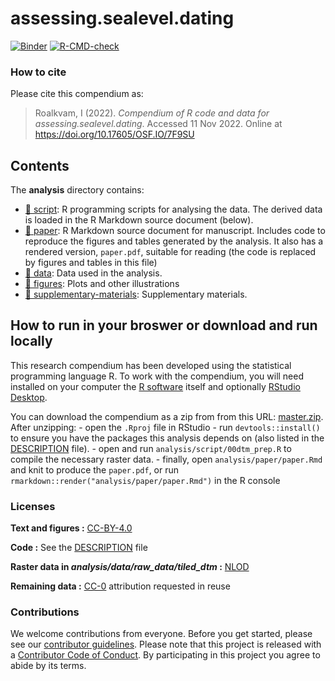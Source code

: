 
<!-- README.md is generated from README.Rmd. Please edit that file -->

# assessing.sealevel.dating

[![Binder](https://mybinder.org/badge_logo.svg)](https://mybinder.org/v2/gh/isakro/assessing.sealevel.dating/master?urlpath=rstudio)
[![R-CMD-check](https://github.com/isakro/assessing.sealevel.dating/actions/workflows/R-CMD-check.yml/badge.svg)](https://github.com/isakro/assessing.sealevel.dating/actions/workflows/R-CMD-check.yml)

<!-- This repository contains the data and code for our paper: -->
<!-- > Authors, (YYYY). _assessing.sealevel.dating_. Name of journal/book <https://doi.org/xxx/xxx> -->
<!-- The pre-print is online here: -->
<!-- > Authors, (YYYY). _assessing.sealevel.dating_. Name of journal/book, Accessed 11 Nov 2022. Online at <https://doi.org/xxx/xxx> -->

### How to cite

Please cite this compendium as:

> Roalkvam, I (2022). *Compendium of R code and data for
> assessing.sealevel.dating*. Accessed 11 Nov 2022. Online at
> <https://doi.org/10.17605/OSF.IO/7F9SU>

## Contents

The **analysis** directory contains:

-   [:file_folder: script](/analysis/script): R programming scripts for
    analysing the data. The derived data is loaded in the R Markdown
    source document (below).
-   [:file_folder: paper](/analysis/paper): R Markdown source document
    for manuscript. Includes code to reproduce the figures and tables
    generated by the analysis. It also has a rendered version,
    `paper.pdf`, suitable for reading (the code is replaced by figures
    and tables in this file)
-   [:file_folder: data](/analysis/data): Data used in the analysis.
-   [:file_folder: figures](/analysis/figures): Plots and other
    illustrations
-   [:file_folder:
    supplementary-materials](/analysis/supplementary-materials):
    Supplementary materials.

## How to run in your broswer or download and run locally

This research compendium has been developed using the statistical
programming language R. To work with the compendium, you will need
installed on your computer the [R
software](https://cloud.r-project.org/) itself and optionally [RStudio
Desktop](https://rstudio.com/products/rstudio/download/).

You can download the compendium as a zip from from this URL:
[master.zip](/archive/master.zip). After unzipping: - open the `.Rproj`
file in RStudio - run `devtools::install()` to ensure you have the
packages this analysis depends on (also listed in the
[DESCRIPTION](/DESCRIPTION) file). - open and run
`analysis/script/00dtm_prep.R` to compile the necessary raster data. -
finally, open `analysis/paper/paper.Rmd` and knit to produce the
`paper.pdf`, or run `rmarkdown::render("analysis/paper/paper.Rmd")` in
the R console

### Licenses

**Text and figures :**
[CC-BY-4.0](http://creativecommons.org/licenses/by/4.0/)

**Code :** See the [DESCRIPTION](DESCRIPTION) file

**Raster data in *analysis/data/raw_data/tiled_dtm* :**
[NLOD](https://data.norge.no/nlod/en/)

**Remaining data :**
[CC-0](http://creativecommons.org/publicdomain/zero/1.0/) attribution
requested in reuse

### Contributions

We welcome contributions from everyone. Before you get started, please
see our [contributor guidelines](CONTRIBUTING.md). Please note that this
project is released with a [Contributor Code of Conduct](CONDUCT.md). By
participating in this project you agree to abide by its terms.
